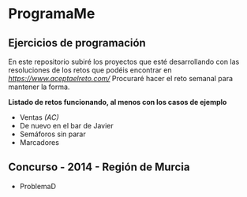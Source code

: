 ProgramaMe
==========
Ejercicios de programación
--------------
En este repositorio subiré los proyectos que esté desarrollando con las 
resoluciones de los retos que podéis encontrar en *https://www.aceptaelreto.com/*
Procuraré hacer el reto semanal para mantener la forma.

**Listado de retos funcionando, al menos con los casos de ejemplo**
- Ventas *(AC)*
- De nuevo en el bar de Javier
- Semáforos sin parar
- Marcadores

Concurso - 2014 - Región de Murcia
---------------
- ProblemaD
